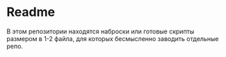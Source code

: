 Readme
======

В этом репозитории находятся наброски или готовые скрипты
размером в 1-2 файла, для которых бесмысленно заводить отдельные репо.
